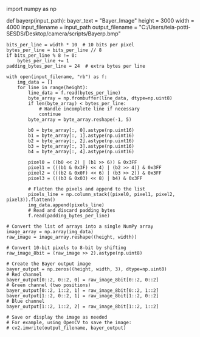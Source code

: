 import numpy as np

def bayerp(input_path):
    bayer_text = "Bayer_Image"
    height = 3000
    width = 4000
    input_filename = input_path
    output_filename = "C:/Users/teia-potti-SESDS/Desktop/camera/scripts/Bayerp.bmp"

    bits_per_line = width * 10  # 10 bits per pixel
    bytes_per_line = bits_per_line // 8
    if bits_per_line % 8 != 0:
        bytes_per_line += 1
    padding_bytes_per_line = 24  # extra bytes per line

    with open(input_filename, "rb") as f:
        img_data = []
        for line in range(height):
            line_data = f.read(bytes_per_line)
            byte_array = np.frombuffer(line_data, dtype=np.uint8)
            if len(byte_array) < bytes_per_line:
                # Handle incomplete line if necessary
                continue
            byte_array = byte_array.reshape(-1, 5)

            b0 = byte_array[:, 0].astype(np.uint16)
            b1 = byte_array[:, 1].astype(np.uint16)
            b2 = byte_array[:, 2].astype(np.uint16)
            b3 = byte_array[:, 3].astype(np.uint16)
            b4 = byte_array[:, 4].astype(np.uint16)

            pixel0 = ((b0 << 2) | (b1 >> 6)) & 0x3FF
            pixel1 = (((b1 & 0x3F) << 4) | (b2 >> 4)) & 0x3FF
            pixel2 = (((b2 & 0x0F) << 6) | (b3 >> 2)) & 0x3FF
            pixel3 = (((b3 & 0x03) << 8) | b4) & 0x3FF

            # Flatten the pixels and append to the list
            pixels_line = np.column_stack((pixel0, pixel1, pixel2, pixel3)).flatten()
            img_data.append(pixels_line)
            # Read and discard padding bytes
            f.read(padding_bytes_per_line)

    # Convert the list of arrays into a single NumPy array
    image_array = np.array(img_data)
    raw_image = image_array.reshape((height, width))

    # Convert 10-bit pixels to 8-bit by shifting
    raw_image_8bit = (raw_image >> 2).astype(np.uint8)

    # Create the Bayer output image
    bayer_output = np.zeros((height, width, 3), dtype=np.uint8)
    # Red channel
    bayer_output[0::2, 0::2, 0] = raw_image_8bit[0::2, 0::2]
    # Green channel (two positions)
    bayer_output[0::2, 1::2, 1] = raw_image_8bit[0::2, 1::2]
    bayer_output[1::2, 0::2, 1] = raw_image_8bit[1::2, 0::2]
    # Blue channel
    bayer_output[1::2, 1::2, 2] = raw_image_8bit[1::2, 1::2]

    # Save or display the image as needed
    # For example, using OpenCV to save the image:
    # cv2.imwrite(output_filename, bayer_output)
